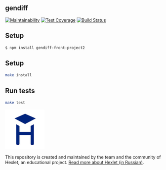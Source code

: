 ## gendiff

[![Maintainability](https://api.codeclimate.com/v1/badges/d66ee26ed18a92cf9842/maintainability)](https://codeclimate.com/github/MIKZON/frontend-project-lvl2/maintainability)
[![Test Coverage](https://api.codeclimate.com/v1/badges/d66ee26ed18a92cf9842/test_coverage)](https://codeclimate.com/github/MIKZON/frontend-project-lvl2/test_coverage)
[![Build Status](https://app.travis-ci.com/MIKZON/frontend-project-lvl2.svg?branch=main)](https://app.travis-ci.com/MIKZON/frontend-project-lvl2)

## Setup

```sh
$ npm install gendiff-front-project2
```

## Setup

```sh
make install
```

## Run tests

```sh
make test
```

[![Hexlet Ltd. logo](https://raw.githubusercontent.com/Hexlet/assets/master/images/hexlet_logo128.png)](https://ru.hexlet.io/pages/about?utm_source=github&utm_medium=link&utm_campaign=nodejs-package)

This repository is created and maintained by the team and the community of Hexlet, an educational project. [Read more about Hexlet (in Russian)](https://ru.hexlet.io/pages/about?utm_source=github&utm_medium=link&utm_campaign=nodejs-package).
